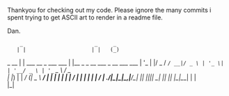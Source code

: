 Thankyou for checking out my code.
Please ignore the many commits i spent trying
to get ASCII art to render in a readme file.

Dan.



        _                       _     _                           
       | |                     | |   (_)                          
  _ __ | | ___  __ _ ___  ___  | |__  _ _ __ ___   _ __ ___   ___ 
 | '_ \| |/ _ \/ _` / __|/ _ \ | '_ \| | '__/ _ \ | '_ ` _ \ / _ \
 | |_) | |  __/ (_| \__ \  __/ | | | | | | |  __/ | | | | | |  __/
 | .__/|_|\___|\__,_|___/\___| |_| |_|_|_|  \___| |_| |_| |_|\___|
 | |                                                              
 |_|                                                              
